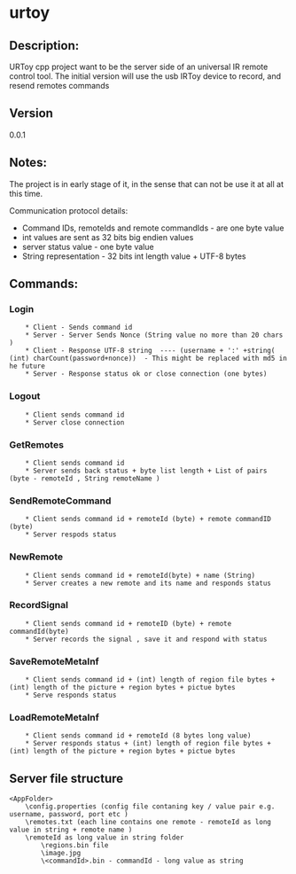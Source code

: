 urtoy
=====

Description:
------------

URToy cpp project want to be the server side of an universal IR remote control tool.
The initial version will use the usb IRToy device to record, and resend remotes commands

Version
-----------

0.0.1  


Notes:
-----

The project is in early stage of it, in the sense that can not be use it at all at this time.


Communication protocol details:

 - Command IDs, remoteIds and remote commandIds  - are one byte value
 - int values are sent as 32 bits big endien values
 - server status value - one byte value 
 - String representation - 32 bits int length value + UTF-8 bytes

Commands:
---------


### Login 
		* Client - Sends command id
		* Server - Server Sends Nonce (String value no more than 20 chars  )
		* Client - Response UTF-8 string  ---- (username + ':' +string( (int) charCount(password+nonce))  - This might be replaced with md5 in he future 
		* Server - Response status ok or close connection (one bytes)

### Logout
		* Client sends command id
		* Server close connection

### GetRemotes
		* Client sends command id
		* Server sends back status + byte list length + List of pairs (byte - remoteId , String remoteName )

### SendRemoteCommand
		* Client sends command id + remoteId (byte) + remote commandID (byte)
		* Server respods status 

### NewRemote
		* Client sends command id + remoteId(byte) + name (String)
		* Server creates a new remote and its name and responds status 

### RecordSignal
		* Client sends command id + remoteID (byte) + remote commandId(byte)
		* Server records the signal , save it and respond with status

### SaveRemoteMetaInf
		* Client sends command id + (int) length of region file bytes + (int) length of the picture + region bytes + pictue bytes
		* Serve responds status  

### LoadRemoteMetaInf
		* Client sends command id + remoteId (8 bytes long value)
		* Server responds status + (int) length of region file bytes + (int) length of the picture + region bytes + pictue bytes

		
## Server file structure


    <AppFolder>
        \config.properties (config file contaning key / value pair e.g. username, password, port etc )
        \remotes.txt (each line contains one remote - remoteId as long value in string + remote name )
        \remoteId as long value in string folder
            \regions.bin file
            \image.jpg
            \<commandId>.bin - commandId - long value as string
		